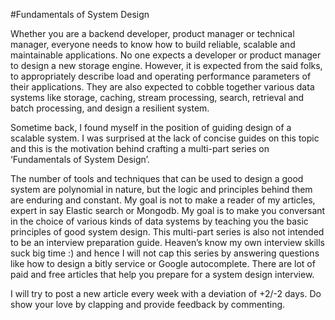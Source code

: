 #Fundamentals of System Design

Whether you are a backend developer, product manager or technical manager, everyone needs to know how to build reliable,
scalable and maintainable applications. No one expects a developer or product manager to design a new storage engine.
However, it is expected from the said folks, to appropriately describe load and operating performance parameters of
their applications. They are also expected to cobble together various data systems like storage, caching, stream
processing, search, retrieval and batch processing, and design a resilient system.

Sometime back, I found myself in the position of guiding design of a scalable system. I was surprised at the lack of
concise guides on this topic and this is the motivation behind crafting a multi-part series on ‘Fundamentals of System
Design’.

The number of tools and techniques that can be used to design a good system are polynomial in nature, but the logic and
principles behind them are enduring and constant. My goal is not to make a reader of my articles, expert in say Elastic
search or Mongodb. My goal is to make you conversant in the choice of various kinds of data systems by teaching you
the basic principles of good system design. This multi-part series is also not intended to be an interview preparation
guide. Heaven’s know my own interview skills suck big time :) and hence I will not cap this series by answering
questions like how to design a bitly service or Google autocomplete. There are lot of paid and free articles that help
you prepare for a system design interview.

I will try to post a new article every week with a deviation of +2/-2 days. Do show your love by clapping and provide
feedback by commenting.